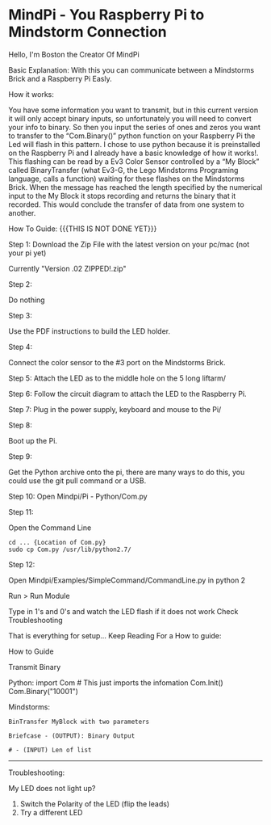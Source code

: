 ﻿# MindPi - You Raspberry Pi to Mindstorm Connection

Hello, I'm Boston the Creator Of MindPi

Basic Explanation:
With this you can communicate between a Mindstorms Brick and a Raspberry Pi Easly.

How it works:

You have some information you want to transmit, but in this current version it will only accept binary inputs, so unfortunately you will need to convert your info to binary. So then you input the series of ones and zeros you want to transfer to the “Com.Binary()” python function on your Raspberry Pi the Led will flash in this pattern. I chose to use python because it is preinstalled on the Raspberry Pi and I already have a basic knowledge of how it works!. This flashing can be read by a Ev3 Color Sensor controlled by a  “My Block” called BinaryTransfer (what Ev3-G, the Lego Mindstorms Programing language, calls a function) waiting for these flashes on the Mindstorms Brick. When the message has reached the length specified by the numerical input to the My Block it stops recording and returns the binary that it recorded. This would conclude the transfer of data from one system to another.

How To Guide: {{{THIS IS NOT DONE YET}}}

  Step 1:
  Download the Zip File with the latest version on your pc/mac (not your pi yet)

  Currently "Version .02 ZIPPED!.zip"

  Step 2:

  Do nothing

  Step 3:

  Use the PDF instructions to build the LED holder.

  Step 4:

  Connect the color sensor to the #3 port on the Mindstorms Brick.

  Step 5:
  Attach the LED as to the middle hole on the 5 long liftarm/

  Step 6:
  Follow the circuit diagram to attach the LED to the Raspberry Pi.

  Step 7:
  Plug in the power supply, keyboard and mouse to the Pi/

  Step 8:

  Boot up the Pi.

  Step 9:

  Get the Python archive onto the pi, there are many ways to do this, you could use the git pull command or a USB.

  Step 10:
  Open Mindpi/Pi - Python/Com.py

  Step 11:

  Open the Command Line

    cd ... {Location of Com.py}
    sudo cp Com.py /usr/lib/python2.7/

  Step 12:

  Open Mindpi/Examples/SimpleCommand/CommandLine.py in python 2

  Run > Run Module

  Type in 1's and 0's and watch the LED flash if it does not work Check Troubleshooting

That is everything for setup... Keep Reading For a How to guide:

How to Guide

Transmit Binary

Python:
	import Com # This just imports the infomation
	Com.Init()
	Com.Binary("10001")

Mindstorms:

	BinTransfer MyBlock with two parameters

	Briefcase - (OUTPUT): Binary Output

	# - (INPUT) Len of list



-----------------------------------------------------------------------------------------------------------------------------------------

Troubleshooting:

My LED does not light up?

1. Switch the Polarity of the LED (flip the leads)
2. Try a different LED
